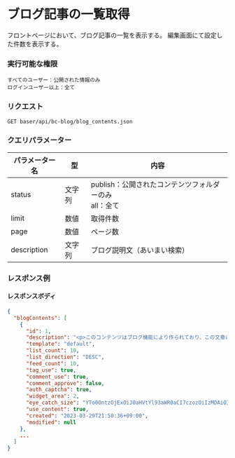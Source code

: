# ブログ記事の一覧取得

フロントページにおいて、ブログ記事の一覧を表示する。
編集画面にて設定した件数を表示する。

### 実行可能な権限
```
すべてのユーザー：公開された情報のみ
ログインユーザー以上：全て
```

### リクエスト
```
GET baser/api/bc-blog/blog_contents.json
``` 

### クエリパラメーター

| パラメーター名           | 型 | 内容                                       |
|-------------------| --- |------------------------------------------|
| status            | 文字列 | publish：公開されたコンテンツフォルダーのみ<br>all：全て |
| limit             | 数値 | 取得件数                                     |
| page              | 数値 | ページ数                                     |
| description   | 文字列 | ブログ説明文（あいまい検索）                      |


### レスポンス例
#### レスポンスボディ
```json
{
  "blogContents": [
    {
      "id": 1,
      "description": "<p>このコンテンツはブログ機能により作られており、この文章については管理画面の [NEWS] &rarr; [設定] より更新ができます。また、ブログは [コンテンツ管理] よりいくつでも作成することができます。</p>",
      "template": "default",
      "list_count": 10,
      "list_direction": "DESC",
      "feed_count": 10,
      "tag_use": true,
      "comment_use": true,
      "comment_approve": false,
      "auth_captcha": true,
      "widget_area": 2,
      "eye_catch_size": "YTo0OntzOjExOiJ0aHVtYl93aWR0aCI7czozOiIzMDAiO3M6MTI6InRodW1iX2hlaWdodCI7czozOiIzMDAiO3M6MTg6Im1vYmlsZV90aHVtYl93aWR0aCI7czozOiIxMDAiO3M6MTk6Im1vYmlsZV90aHVtYl9oZWlnaHQiO3M6MzoiMTAwIjt9",
      "use_content": true,
      "created": "2023-03-29T21:50:36+09:00",
      "modified": null
    },
    ...
  ]
}

```
